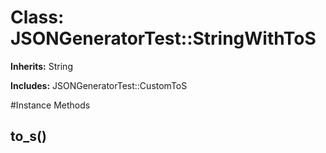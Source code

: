 # Class: JSONGeneratorTest::StringWithToS
**Inherits:** String
    
**Includes:** JSONGeneratorTest::CustomToS
  




#Instance Methods
## to_s() [](#method-i-to_s)

